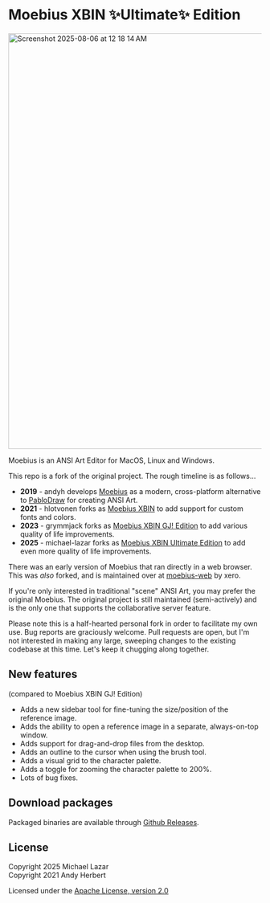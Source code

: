 # Moebius XBIN ✨Ultimate✨ Edition

<img width="1305" height="828" alt="Screenshot 2025-08-06 at 12 18 14 AM" src="https://github.com/user-attachments/assets/8700e89d-8084-4f1c-8c81-2e385f14ffd7" />


Moebius is an ANSI Art Editor for MacOS, Linux and Windows.

This repo is a fork of the original project. The rough timeline is as follows...

- **2019** - andyh develops [Moebius](https://github.com/blocktronics/moebius) as a modern, cross-platform alternative to [PabloDraw](https://github.com/blocktronics/pablodraw) for creating ANSI Art.
- **2021** - hlotvonen forks as [Moebius XBIN](https://github.com/hlotvonen/moebius) to add support for custom fonts and colors.
- **2023** - grymmjack forks as [Moebius XBIN GJ! Edition](https://github.com/grymmjack/moebius) to add various quality of life improvements.
- **2025** - michael-lazar forks as [Moebius XBIN Ultimate Edition](https://github.com/michael-lazar/moebius-xbin-ultimate) to add even more quality of life improvements.

There was an early version of Moebius that ran directly in a web browser. This was _also_ forked, and is maintained over at [moebius-web](https://github.com/xero/moebius-web) by xero.

If you're only interested in traditional "scene" ANSI Art, you may prefer the original Moebius. The original project is still maintained (semi-actively) and is the only one that supports the collaborative server feature.

Please note this is a half-hearted personal fork in order to facilitate my own use. Bug reports are graciously welcome. Pull requests are open, but I'm not interested in making any large, sweeping changes to the existing codebase at this time. Let's keep it chugging along together.

## New features

(compared to Moebius XBIN GJ! Edition)

- Adds a new sidebar tool for fine-tuning the size/position of the reference image.
- Adds the ability to open a reference image in a separate, always-on-top window.
- Adds support for drag-and-drop files from the desktop.
- Adds an outline to the cursor when using the brush tool.
- Adds a visual grid to the character palette.
- Adds a toggle for zooming the character palette to 200%.
- Lots of bug fixes.

## Download packages

Packaged binaries are available through [Github Releases](https://github.com/michael-lazar/moebius-xbin-ultimate/releases).

## License

Copyright 2025 Michael Lazar<br>
Copyright 2021 Andy Herbert

Licensed under the [Apache License, version 2.0](https://github.com/blocktronics/moebius/blob/master/LICENSE.txt)
